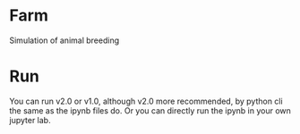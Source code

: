 # Farm
Simulation of animal breeding

# Run
You can run v2.0 or v1.0, although v2.0 more recommended, by python cli the same as the ipynb files do.
Or you can directly run the ipynb in your own jupyter lab.
